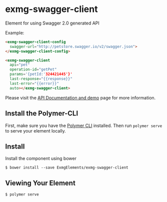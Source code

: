 exmg-swagger-client
================

Element for using Swagger 2.0 generated API

Example:
```html
<exmg-swagger-client-config
  swagger-url="http://petstore.swagger.io/v2/swagger.json">
</exmg-swagger-client-config>

<exmg-swagger-client
  api="pet"
  operation-id="getPet"
  params='{petId:'324421445'}'
  last-response="{{response}}"
  last-error="{{error}}"
  auto></exmg-swagger-client>
```

Please visit the [API Documentation and demo](http://ExmgElements.github.io/exmg-swagger-client/) page for more information.

## Install the Polymer-CLI

First, make sure you have the [Polymer CLI](https://www.npmjs.com/package/polymer-cli) installed. Then run `polymer serve` to serve your element locally.

## Install

Install the component using bower

```
$ bower install --save ExmgElements/exmg-swagger-client
```

## Viewing Your Element

```
$ polymer serve
```
